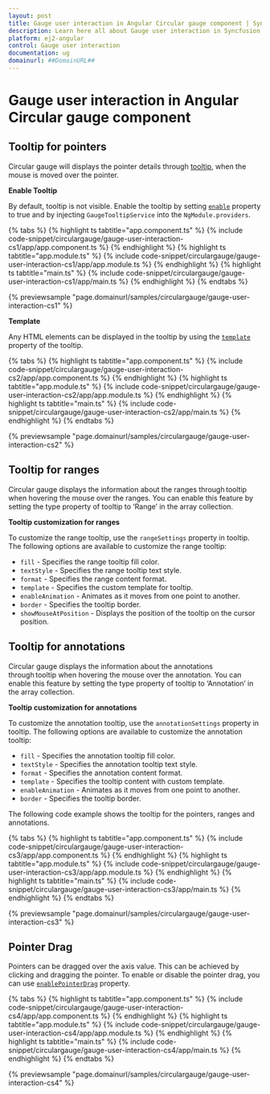 ```yaml
---
layout: post
title: Gauge user interaction in Angular Circular gauge component | Syncfusion
description: Learn here all about Gauge user interaction in Syncfusion Angular Circular gauge component of Syncfusion Essential JS 2 and more.
platform: ej2-angular
control: Gauge user interaction 
documentation: ug
domainurl: ##DomainURL##
---
```



# Gauge user interaction in Angular Circular gauge component

## Tooltip for pointers

Circular gauge will displays the pointer details through [tooltip](https://ej2.syncfusion.com/angular/documentation/api/circular-gauge/tooltipSettings), when the mouse is moved over the pointer.

<!-- markdownlint-disable MD036 -->

**Enable Tooltip**

By default, tooltip is not visible. Enable the tooltip by setting [`enable`](https://ej2.syncfusion.com/angular/documentation/api/circular-gauge/tooltipSettings/#enable-boolean) property to true and by injecting `GaugeTooltipService` into the `NgModule.providers`.

{% tabs %}
{% highlight ts tabtitle="app.component.ts" %}
{% include code-snippet/circulargauge/gauge-user-interaction-cs1/app/app.component.ts %}
{% endhighlight %}
{% highlight ts tabtitle="app.module.ts" %}
{% include code-snippet/circulargauge/gauge-user-interaction-cs1/app/app.module.ts %}
{% endhighlight %}
{% highlight ts tabtitle="main.ts" %}
{% include code-snippet/circulargauge/gauge-user-interaction-cs1/app/main.ts %}
{% endhighlight %}
{% endtabs %}
  
{% previewsample "page.domainurl/samples/circulargauge/gauge-user-interaction-cs1" %}

<!-- markdownlint-disable MD036 -->

**Template**

Any HTML elements can be displayed in the tooltip by using the [`template`](https://ej2.syncfusion.com/angular/documentation/api/circular-gauge/tooltipSettings/#template-string) property of the tooltip.

{% tabs %}
{% highlight ts tabtitle="app.component.ts" %}
{% include code-snippet/circulargauge/gauge-user-interaction-cs2/app/app.component.ts %}
{% endhighlight %}
{% highlight ts tabtitle="app.module.ts" %}
{% include code-snippet/circulargauge/gauge-user-interaction-cs2/app/app.module.ts %}
{% endhighlight %}
{% highlight ts tabtitle="main.ts" %}
{% include code-snippet/circulargauge/gauge-user-interaction-cs2/app/main.ts %}
{% endhighlight %}
{% endtabs %}
  
{% previewsample "page.domainurl/samples/circulargauge/gauge-user-interaction-cs2" %}

## Tooltip for ranges

Circular gauge displays the information about the ranges through tooltip when hovering the mouse over the ranges. You can enable this feature by setting the type property of tooltip to ‘Range’ in the array collection.

**Tooltip customization for ranges**

To customize the range tooltip, use the `rangeSettings` property in tooltip. The following options are available to customize the range tooltip:

* `fill` - Specifies the range tooltip fill color.
* `textStyle` - Specifies the range tooltip text style.
* `format` - Specifies the range content format.
* `template` - Specifies the custom template for tooltip.
* `enableAnimation` - Animates as it moves from one point to another.
* `border` - Specifies the tooltip border.
* `showMouseAtPosition` - Displays the position of the tooltip on the cursor position.

## Tooltip for annotations

Circular gauge displays the information about the annotations through tooltip when hovering the mouse over the annotation. You can enable this feature by setting the type property of tooltip to ‘Annotation’ in the array collection.

**Tooltip customization for annotations**

To customize the annotation tooltip, use the `annotationSettings` property in tooltip. The following options are available to customize the annotation tooltip:

* `fill` - Specifies the annotation tooltip fill color.
* `textStyle` - Specifies the annotation tooltip text style.
* `format` - Specifies the annotation content format.
* `template` - Specifies the tooltip content with custom template.
* `enableAnimation` - Animates as it moves from one point to another.
* `border` - Specifies the tooltip border.

The following code example shows the tooltip for the pointers, ranges and annotations.

{% tabs %}
{% highlight ts tabtitle="app.component.ts" %}
{% include code-snippet/circulargauge/gauge-user-interaction-cs3/app/app.component.ts %}
{% endhighlight %}
{% highlight ts tabtitle="app.module.ts" %}
{% include code-snippet/circulargauge/gauge-user-interaction-cs3/app/app.module.ts %}
{% endhighlight %}
{% highlight ts tabtitle="main.ts" %}
{% include code-snippet/circulargauge/gauge-user-interaction-cs3/app/main.ts %}
{% endhighlight %}
{% endtabs %}
  
{% previewsample "page.domainurl/samples/circulargauge/gauge-user-interaction-cs3" %}

## Pointer Drag

Pointers can be dragged over the axis value. This can be achieved by clicking and dragging the pointer.
To enable or disable the pointer drag, you can use [`enablePointerDrag`](https://ej2.syncfusion.com/angular/documentation/api/circular-gauge/#enablepointerdrag-boolean) property.

{% tabs %}
{% highlight ts tabtitle="app.component.ts" %}
{% include code-snippet/circulargauge/gauge-user-interaction-cs4/app/app.component.ts %}
{% endhighlight %}
{% highlight ts tabtitle="app.module.ts" %}
{% include code-snippet/circulargauge/gauge-user-interaction-cs4/app/app.module.ts %}
{% endhighlight %}
{% highlight ts tabtitle="main.ts" %}
{% include code-snippet/circulargauge/gauge-user-interaction-cs4/app/main.ts %}
{% endhighlight %}
{% endtabs %}
  
{% previewsample "page.domainurl/samples/circulargauge/gauge-user-interaction-cs4" %}